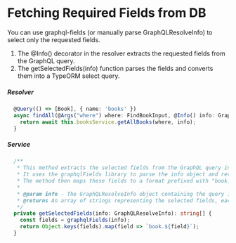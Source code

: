 # Fetching Required Fields from DB

You can use graphql-fields (or manually parse GraphQLResolveInfo) to select only the requested fields.

1. The @Info() decorator in the resolver extracts the requested fields from the GraphQL query.
2. The getSelectedFields(info) function parses the fields and converts them into a TypeORM select query.

##### Resolver

```ts
  @Query(() => [Book], { name: 'books' })
  async findAll(@Args("where") where: FindBookInput, @Info() info: GraphQLResolveInfo) {
    return await this.booksService.getAllBooks(where, info);
  }
```

##### Service

```ts
  /**
   * This method extracts the selected fields from the GraphQL query info.
   * It uses the graphqlFields library to parse the info object and retrieve the fields requested in the query.
   * The method then maps these fields to a format prefixed with "book." to match the expected format for the service layer.
   *
   * @param info - The GraphQLResolveInfo object containing the query information.
   * @returns An array of strings representing the selected fields, each prefixed with "book.".
   */
  private getSelectedFields(info: GraphQLResolveInfo): string[] {
    const fields = graphqlFields(info);
    return Object.keys(fields).map(field => `book.${field}`);
  }
```
